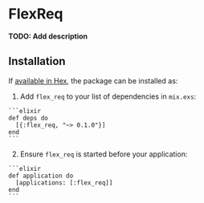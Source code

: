 # FlexReq

**TODO: Add description**

## Installation

If [available in Hex](https://hex.pm/docs/publish), the package can be installed as:

  1. Add `flex_req` to your list of dependencies in `mix.exs`:

    ```elixir
    def deps do
      [{:flex_req, "~> 0.1.0"}]
    end
    ```

  2. Ensure `flex_req` is started before your application:

    ```elixir
    def application do
      [applications: [:flex_req]]
    end
    ```

